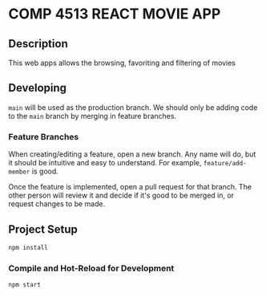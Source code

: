 # COMP 4513 REACT MOVIE APP


## **Description**
This web apps allows the browsing, favoriting and filtering of movies

## **Developing**
`main` will be used as the production branch. We should only be adding code to the `main` branch by merging in feature branches.

### Feature Branches
When creating/editing a feature, open a new branch. Any name will do, but it should be intuitive and easy to understand. For example, `feature/add-member` is good.

Once the feature is implemented, open a pull request for that branch. The other person will review it and decide if it's good to be merged in, or request changes to be made.

## Project Setup

```sh
npm install
```

### Compile and Hot-Reload for Development

```sh
npm start
```
